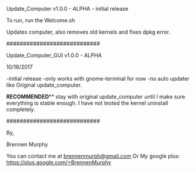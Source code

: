 Update_Computer v1.0.0 - ALPHA - initial release

To run, run the Welcome.sh

Updates computer, also removes old kernels and fixes dpkg error.


############################

Update_Computer_GUI v1.0.0 - ALPHA

10/18/2017 

-initial release
-only works with gnome-terminal for now
-no auto updater like Original update_computer.

****RECOMMENDED****** stay with original update_computer until I make sure everything is stable enough.
I have not tested the kernel uninstall completely.

############################


By,


Brennen Murphy


You can contact me at brennenmurph@gmail.com
	Or
My google plus: https://plus.google.com/+BrennenMurphy
